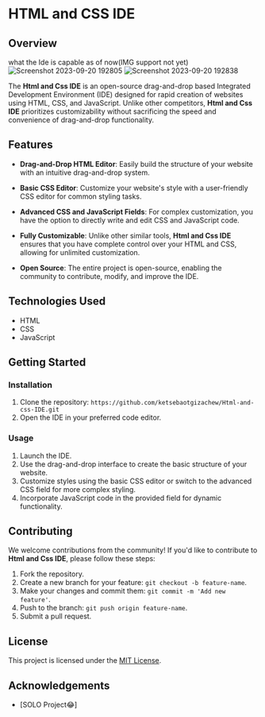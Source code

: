 # HTML and CSS IDE

## Overview
what the Ide is capable as of now(IMG support not yet)
![Screenshot 2023-09-20 192805](https://github.com/ketsebaotgizachew/Codecraft/assets/112580228/3b69bcaa-468a-4f3c-ba5b-ff0a90f08713)
![Screenshot 2023-09-20 192838](https://github.com/ketsebaotgizachew/Codecraft/assets/112580228/39b9263e-1865-4056-b00d-ad2cf83ad13e)

The **Html and Css IDE** is an open-source drag-and-drop based Integrated Development Environment (IDE) designed for rapid creation of websites using HTML, CSS, and JavaScript. Unlike other competitors, **Html and Css IDE** prioritizes customizability without sacrificing the speed and convenience of drag-and-drop functionality.

## Features

- **Drag-and-Drop HTML Editor**: Easily build the structure of your website with an intuitive drag-and-drop system.

- **Basic CSS Editor**: Customize your website's style with a user-friendly CSS editor for common styling tasks.

- **Advanced CSS and JavaScript Fields**: For complex customization, you have the option to directly write and edit CSS and JavaScript code.

- **Fully Customizable**: Unlike other similar tools, **Html and Css IDE** ensures that you have complete control over your HTML and CSS, allowing for unlimited customization.

- **Open Source**: The entire project is open-source, enabling the community to contribute, modify, and improve the IDE.

## Technologies Used

- HTML
- CSS
- JavaScript

## Getting Started

### Installation

1. Clone the repository: `https://github.com/ketsebaotgizachew/Html-and-css-IDE.git`
2. Open the IDE in your preferred code editor.

### Usage

1. Launch the IDE.
2. Use the drag-and-drop interface to create the basic structure of your website.
3. Customize styles using the basic CSS editor or switch to the advanced CSS field for more complex styling.
4. Incorporate JavaScript code in the provided field for dynamic functionality.

## Contributing

We welcome contributions from the community! If you'd like to contribute to **Html and Css IDE**, please follow these steps:

1. Fork the repository.
2. Create a new branch for your feature: `git checkout -b feature-name`.
3. Make your changes and commit them: `git commit -m 'Add new feature'`.
4. Push to the branch: `git push origin feature-name`.
5. Submit a pull request.

## License

This project is licensed under the [MIT License](LICENSE.md).

## Acknowledgements

- [SOLO Project😂]
